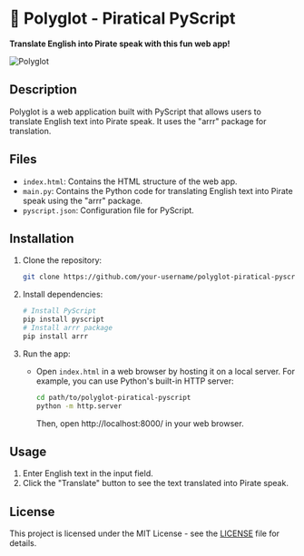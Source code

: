 # 🦜 Polyglot - Piratical PyScript

**Translate English into Pirate speak with this fun web app!**

![Polyglot](https://your-website.com/path/to/polyglot-screenshot.png)

## Description

Polyglot is a web application built with PyScript that allows users to translate English text into Pirate speak. It uses the "arrr" package for translation.

## Files

- `index.html`: Contains the HTML structure of the web app.
- `main.py`: Contains the Python code for translating English text into Pirate speak using the "arrr" package.
- `pyscript.json`: Configuration file for PyScript.

## Installation

1. Clone the repository:

   ```bash
   git clone https://github.com/your-username/polyglot-piratical-pyscript.git
   ```

2. Install dependencies:

   ```bash
   # Install PyScript
   pip install pyscript
   # Install arrr package
   pip install arrr
   ```

3. Run the app:

   - Open `index.html` in a web browser by hosting it on a local server. For example, you can use Python's built-in HTTP server:

     ```bash
     cd path/to/polyglot-piratical-pyscript
     python -m http.server
     ```

     Then, open http://localhost:8000/ in your web browser.

## Usage

1. Enter English text in the input field.
2. Click the "Translate" button to see the text translated into Pirate speak.

## License

This project is licensed under the MIT License - see the [LICENSE](LICENSE) file for details.
